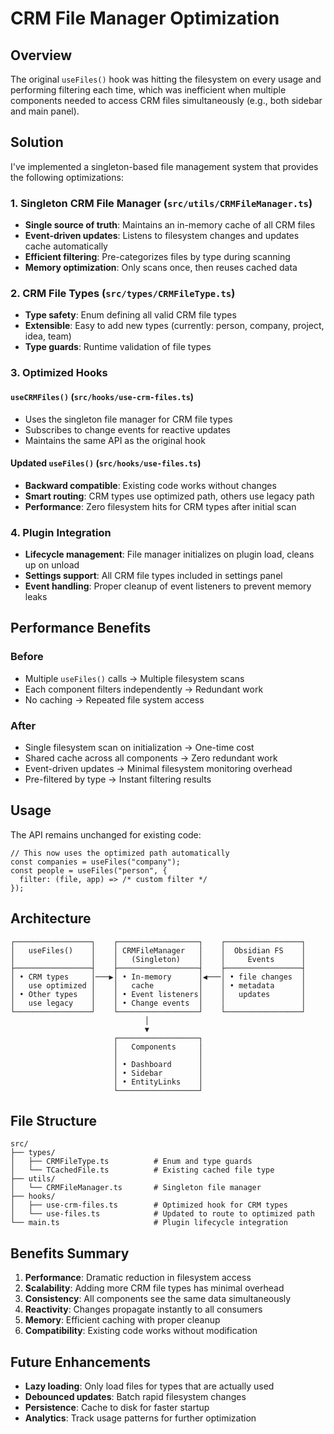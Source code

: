 # CRM File Manager Optimization

## Overview

The original `useFiles()` hook was hitting the filesystem on every usage and performing filtering each time, which was inefficient when multiple components needed to access CRM files simultaneously (e.g., both sidebar and main panel).

## Solution

I've implemented a singleton-based file management system that provides the following optimizations:

### 1. **Singleton CRM File Manager** (`src/utils/CRMFileManager.ts`)

- **Single source of truth**: Maintains an in-memory cache of all CRM files
- **Event-driven updates**: Listens to filesystem changes and updates cache automatically
- **Efficient filtering**: Pre-categorizes files by type during scanning
- **Memory optimization**: Only scans once, then reuses cached data

### 2. **CRM File Types** (`src/types/CRMFileType.ts`)

- **Type safety**: Enum defining all valid CRM file types
- **Extensible**: Easy to add new types (currently: person, company, project, idea, team)
- **Type guards**: Runtime validation of file types

### 3. **Optimized Hooks**

#### `useCRMFiles()` (`src/hooks/use-crm-files.ts`)

- Uses the singleton file manager for CRM file types
- Subscribes to change events for reactive updates
- Maintains the same API as the original hook

#### Updated `useFiles()` (`src/hooks/use-files.ts`)

- **Backward compatible**: Existing code works without changes
- **Smart routing**: CRM types use optimized path, others use legacy path
- **Performance**: Zero filesystem hits for CRM types after initial scan

### 4. **Plugin Integration**

- **Lifecycle management**: File manager initializes on plugin load, cleans up on unload
- **Settings support**: All CRM file types included in settings panel
- **Event handling**: Proper cleanup of event listeners to prevent memory leaks

## Performance Benefits

### Before

- Multiple `useFiles()` calls → Multiple filesystem scans
- Each component filters independently → Redundant work
- No caching → Repeated file system access

### After

- Single filesystem scan on initialization → One-time cost
- Shared cache across all components → Zero redundant work
- Event-driven updates → Minimal filesystem monitoring overhead
- Pre-filtered by type → Instant filtering results

## Usage

The API remains unchanged for existing code:

```tsx
// This now uses the optimized path automatically
const companies = useFiles("company");
const people = useFiles("person", {
  filter: (file, app) => /* custom filter */
});
```

## Architecture

```
┌─────────────────┐    ┌──────────────────┐    ┌─────────────────┐
│   useFiles()    │    │ CRMFileManager   │    │  Obsidian FS    │
│                 │    │   (Singleton)    │    │     Events      │
├─────────────────┤    ├──────────────────┤    ├─────────────────┤
│ • CRM types     │───▶│ • In-memory      │◀───│ • file changes  │
│   use optimized │    │   cache          │    │ • metadata      │
│ • Other types   │    │ • Event listeners│    │   updates       │
│   use legacy    │    │ • Change events  │    │                 │
└─────────────────┘    └──────────────────┘    └─────────────────┘
                              │
                              ▼
                       ┌──────────────────┐
                       │   Components     │
                       │                  │
                       │ • Dashboard      │
                       │ • Sidebar        │
                       │ • EntityLinks    │
                       └──────────────────┘
```

## File Structure

```
src/
├── types/
│   ├── CRMFileType.ts          # Enum and type guards
│   └── TCachedFile.ts          # Existing cached file type
├── utils/
│   └── CRMFileManager.ts       # Singleton file manager
├── hooks/
│   ├── use-crm-files.ts        # Optimized hook for CRM types
│   └── use-files.ts            # Updated to route to optimized path
└── main.ts                     # Plugin lifecycle integration
```

## Benefits Summary

1. **Performance**: Dramatic reduction in filesystem access
2. **Scalability**: Adding more CRM file types has minimal overhead
3. **Consistency**: All components see the same data simultaneously
4. **Reactivity**: Changes propagate instantly to all consumers
5. **Memory**: Efficient caching with proper cleanup
6. **Compatibility**: Existing code works without modification

## Future Enhancements

- **Lazy loading**: Only load files for types that are actually used
- **Debounced updates**: Batch rapid filesystem changes
- **Persistence**: Cache to disk for faster startup
- **Analytics**: Track usage patterns for further optimization
